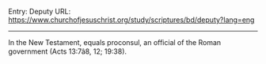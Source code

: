 Entry: Deputy
URL: https://www.churchofjesuschrist.org/study/scriptures/bd/deputy?lang=eng

---

In the New Testament, equals proconsul, an official of the Roman government (Acts 13:7â8, 12; 19:38).
